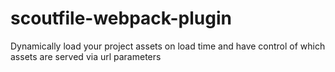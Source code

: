 # scoutfile-webpack-plugin
Dynamically load your project assets on load time and have control of which assets are served via url parameters
